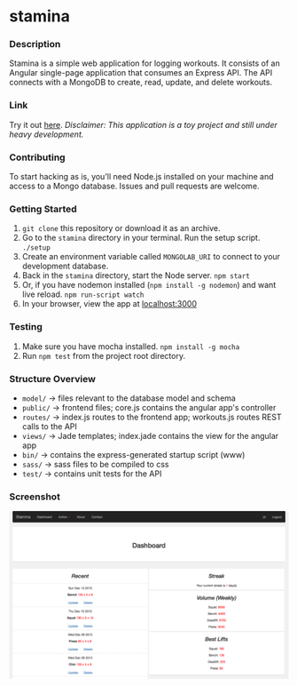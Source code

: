 # stamina

### Description
Stamina is a simple web application for logging workouts. It consists of an Angular single-page application that consumes an Express API. The API connects with a MongoDB to create, read, update, and delete workouts.

### Link
Try it out [here](http://stamina-logger.herokuapp.com). *Disclaimer: This application is a toy project and still under heavy development.*

### Contributing
To start hacking as is, you'll need Node.js installed on your machine and access to a Mongo database. Issues and pull requests are welcome.

### Getting Started
1. `git clone` this repository or download it as an archive.
2. Go to the `stamina` directory in your terminal. Run the setup script. `./setup`
3. Create an environment variable called `MONGOLAB_URI` to connect to your development database.
4. Back in the `stamina` directory, start the Node server. `npm start`
4. Or, if you have nodemon installed (`npm install -g nodemon`) and want live reload. `npm run-script watch`
5. In your browser, view the app at [localhost:3000](http://localhost:3000)

### Testing
1. Make sure you have mocha installed. `npm install -g mocha`
2. Run `npm test` from the project root directory.

### Structure Overview
* `model/` -> files relevant to the database model and schema
* `public/` -> frontend files; core.js contains the angular app's controller
* `routes/` -> index.js routes to the frontend app; workouts.js routes REST calls to the API
* `views/` -> Jade templates; index.jade contains the view for the angular app
* `bin/` -> contains the express-generated startup script (www)
* `sass/` -> sass files to be compiled to css
* `test/` -> contains unit tests for the API

### Screenshot
![View](screenshot.png?raw=true)
